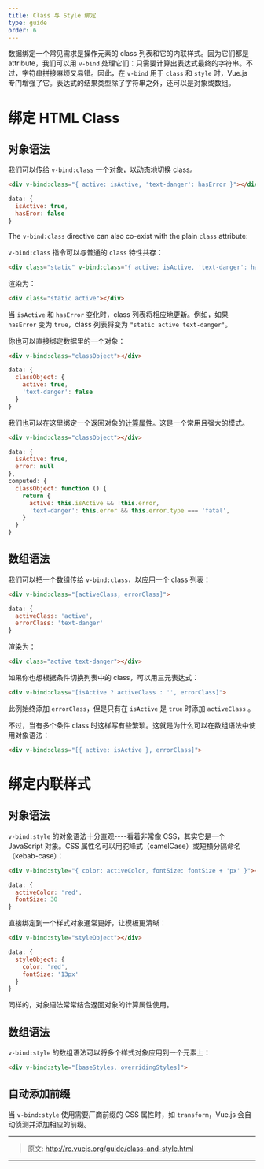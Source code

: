 ```yaml
---
title: Class 与 Style 绑定
type: guide
order: 6
---
```


数据绑定一个常见需求是操作元素的 class 列表和它的内联样式。因为它们都是 attribute，我们可以用 `v-bind` 处理它们：只需要计算出表达式最终的字符串。不过，字符串拼接麻烦又易错。因此，在 `v-bind` 用于 `class` 和 `style` 时，Vue.js 专门增强了它。表达式的结果类型除了字符串之外，还可以是对象或数组。

# 绑定 HTML Class

## 对象语法

我们可以传给 `v-bind:class` 一个对象，以动态地切换 class。

```html
<div v-bind:class="{ active: isActive, 'text-danger': hasError }"></div>
```

```javascript
data: {
  isActive: true,
  hasEror: false
}
```

The `v-bind:class` directive can also co-exist with the plain `class` attribute:

`v-bind:class` 指令可以与普通的 `class` 特性共存：

```html
<div class="static" v-bind:class="{ active: isActive, 'text-danger': hasError }"></div>
```

渲染为：

```html
<div class="static active"></div>
```

当 `isActive` 和 `hasError` 变化时，class 列表将相应地更新。例如，如果 `hasError` 变为 `true`，class 列表将变为 `"static active text-danger"`。

你也可以直接绑定数据里的一个对象：

```html
<div v-bind:class="classObject"></div>
```

```javascript
data: {
  classObject: {
    active: true,
    'text-danger': false
  }
}
```

我们也可以在这里绑定一个返回对象的[计算属性](computed.html)。这是一个常用且强大的模式。

```html
<div v-bind:class="classObject"></div>
```

```javascript
data: {
  isActive: true,
  error: null
},
computed: {
  classObject: function () {
    return {
      active: this.isActive && !this.error,
      'text-danger': this.error && this.error.type === 'fatal',
    }
  }
}
```

## 数组语法

我们可以把一个数组传给 `v-bind:class`，以应用一个 class 列表：

```html
<div v-bind:class="[activeClass, errorClass]">
```

```javascript
data: {
  activeClass: 'active',
  errorClass: 'text-danger'
}
```

渲染为：

```html
<div class="active text-danger"></div>
```

如果你也想根据条件切换列表中的 class，可以用三元表达式：

```html
<div v-bind:class="[isActive ? activeClass : '', errorClass]">
```

此例始终添加 `errorClass`，但是只有在 `isActive` 是 `true` 时添加 `activeClass` 。

不过，当有多个条件 class 时这样写有些繁琐。这就是为什么可以在数组语法中使用对象语法：

```html
<div v-bind:class="[{ active: isActive }, errorClass]">
```

# 绑定内联样式

## 对象语法

`v-bind:style` 的对象语法十分直观----看着非常像 CSS，其实它是一个 JavaScript 对象。CSS 属性名可以用驼峰式（camelCase）或短横分隔命名（kebab-case）：

```html
<div v-bind:style="{ color: activeColor, fontSize: fontSize + 'px' }"></div>
```

```javascript
data: {
  activeColor: 'red',
  fontSize: 30
}
```

直接绑定到一个样式对象通常更好，让模板更清晰：

```html
<div v-bind:style="styleObject"></div>
```

```javascript
data: {
  styleObject: {
    color: 'red',
    fontSize: '13px'
  }
}
```

同样的，对象语法常常结合返回对象的计算属性使用。

## 数组语法

`v-bind:style` 的数组语法可以将多个样式对象应用到一个元素上：

```html
<div v-bind:style="[baseStyles, overridingStyles]">
```

## 自动添加前缀

当 `v-bind:style` 使用需要厂商前缀的 CSS 属性时，如 `transform`，Vue.js 会自动侦测并添加相应的前缀。

--------------------------------------------------------------------------------

> 原文: http://rc.vuejs.org/guide/class-and-style.html

***
